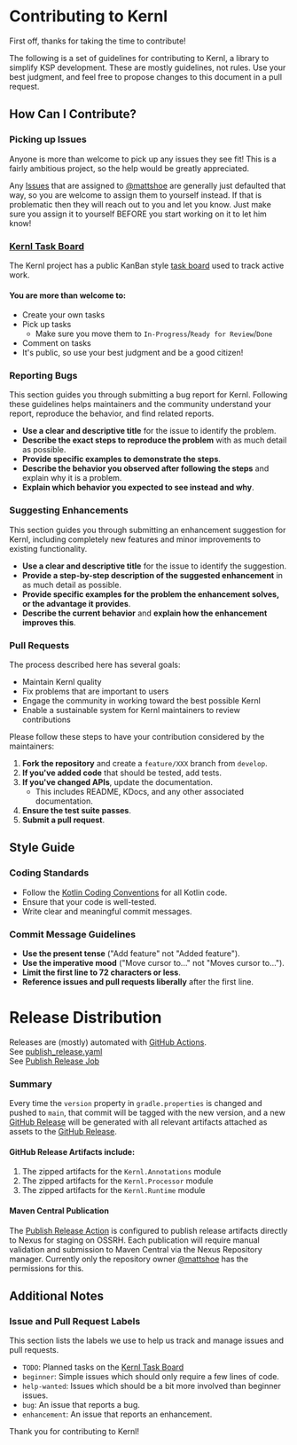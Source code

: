 # Contributing to Kernl

First off, thanks for taking the time to contribute!

The following is a set of guidelines for contributing to Kernl, a library to simplify KSP development. 
These are mostly guidelines, not rules. Use your best judgment, and feel free to propose changes to this document in
a pull request.

## How Can I Contribute?

### Picking up Issues
Anyone is more than welcome to pick up any issues they see fit! This is a fairly ambitious project, so the help would be 
greatly appreciated. 

Any [Issues](https://github.com/mattshoe/kernl/issues) that are assigned to [@mattshoe](https://github.com/mattshoe) are 
generally just defaulted that way, so you are welcome to assign them to yourself instead. If that is problematic then they
will reach out to you and let you know. Just make sure you assign it to yourself BEFORE you start working on it to let him
know!

### [Kernl Task Board](https://github.com/users/mattshoe/projects/2)
The Kernl project has a public KanBan style [task board](https://github.com/users/mattshoe/projects/2) used to track active work.

#### You are more than welcome to:
- Create your own tasks
- Pick up tasks
  - Make sure you move them to `In-Progress`/`Ready for Review`/`Done` 
- Comment on tasks
- It's public, so use your best judgment and be a good citizen!

### Reporting Bugs

This section guides you through submitting a bug report for Kernl. Following these guidelines helps maintainers and 
the community understand your report, reproduce the behavior, and find related reports.

- **Use a clear and descriptive title** for the issue to identify the problem.
- **Describe the exact steps to reproduce the problem** with as much detail as possible.
- **Provide specific examples to demonstrate the steps**.
- **Describe the behavior you observed after following the steps** and explain why it is a problem.
- **Explain which behavior you expected to see instead and why**.

### Suggesting Enhancements

This section guides you through submitting an enhancement suggestion for Kernl, including completely new features and minor improvements to existing functionality.

- **Use a clear and descriptive title** for the issue to identify the suggestion.
- **Provide a step-by-step description of the suggested enhancement** in as much detail as possible.
- **Provide specific examples for the problem the enhancement solves, or the advantage it provides**.
- **Describe the current behavior** and **explain how the enhancement improves this**.

### Pull Requests

The process described here has several goals:
- Maintain Kernl quality
- Fix problems that are important to users
- Engage the community in working toward the best possible Kernl
- Enable a sustainable system for Kernl maintainers to review contributions

Please follow these steps to have your contribution considered by the maintainers:

1. **Fork the repository** and create a `feature/XXX` branch from `develop`.
2. **If you've added code** that should be tested, add tests.
3. **If you've changed APIs**, update the documentation.
   - This includes README, KDocs, and any other associated documentation.
4. **Ensure the test suite passes**.
5. **Submit a pull request**.

## Style Guide

### Coding Standards

- Follow the [Kotlin Coding Conventions](https://kotlinlang.org/docs/coding-conventions.html) for all Kotlin code.
- Ensure that your code is well-tested.
- Write clear and meaningful commit messages.

### Commit Message Guidelines

- **Use the present tense** ("Add feature" not "Added feature").
- **Use the imperative mood** ("Move cursor to..." not "Moves cursor to...").
- **Limit the first line to 72 characters or less**.
- **Reference issues and pull requests liberally** after the first line.

# Release Distribution
Releases are (mostly) automated with [GitHub Actions](https://github.com/mattshoe/kernl/actions).<br>
See [publish_release.yaml](.github/workflows/publish_release.yaml) <br>
See [Publish Release Job](https://github.com/mattshoe/kernl/actions/workflows/publish_release.yaml)

### Summary
Every time the `version` property in `gradle.properties` is changed and pushed to `main`, that commit will be tagged with
the new version, and a new [GitHub Release](https://github.com/mattshoe/kernl/releases) will be generated with all 
relevant artifacts attached as assets to the [GitHub Release](https://github.com/mattshoe/kernl/releases).

#### GitHub Release Artifacts include:
1. The zipped artifacts for the `Kernl.Annotations` module
2. The zipped artifacts for the `Kernl.Processor` module
3. The zipped artifacts for the `Kernl.Runtime` module


#### Maven Central Publication
The [Publish Release Action](https://github.com/mattshoe/kernl/actions/workflows/publish_release.yaml) is configured to
publish release artifacts directly to Nexus for staging on OSSRH. Each publication will require manual validation and 
submission to Maven Central via the Nexus Repository manager. Currently only the repository owner [@mattshoe](https://github.com/mattshoe)
has the permissions for this.


## Additional Notes

### Issue and Pull Request Labels

This section lists the labels we use to help us track and manage issues and pull requests.

- `TODO`: Planned tasks on the [Kernl Task Board](https://github.com/users/mattshoe/projects/2)
- `beginner`: Simple issues which should only require a few lines of code.
- `help-wanted`: Issues which should be a bit more involved than beginner issues.
- `bug`: An issue that reports a bug.
- `enhancement`: An issue that reports an enhancement.

Thank you for contributing to Kernl!